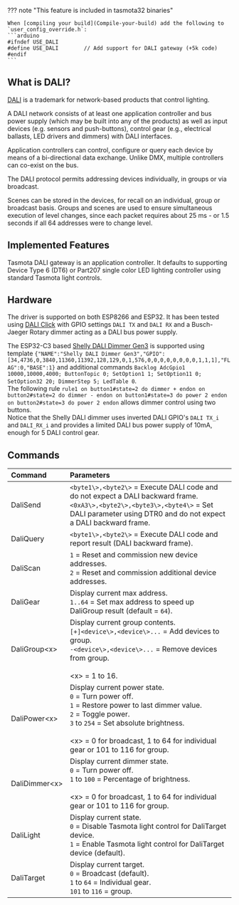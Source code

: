 ??? note "This feature is included in tasmota32 binaries"     

    When [compiling your build](Compile-your-build) add the following to `user_config_override.h`:
    ```arduino
    #ifndef USE_DALI
    #define USE_DALI        // Add support for DALI gateway (+5k code)
    #endif
    ```

## What is DALI?

[DALI](https://en.wikipedia.org/wiki/Digital_Addressable_Lighting_Interface) is a trademark for network-based products that control lighting.

A DALI network consists of at least one application controller and bus power supply (which may be built into any of the products) as well as input devices (e.g. sensors and push-buttons), control gear (e.g., electrical ballasts, LED drivers and dimmers) with DALI interfaces.

Application controllers can control, configure or query each device by means of a bi-directional data exchange. Unlike DMX, multiple controllers can co-exist on the bus.

The DALI protocol permits addressing devices individually, in groups or via broadcast.

Scenes can be stored in the devices, for recall on an individual, group or broadcast basis. Groups and scenes are used to ensure simultaneous execution of level changes, since each packet requires about 25 ms - or 1.5 seconds if all 64 addresses were to change level.

## Implemented Features

Tasmota DALI gateway is an application controller. It defaults to supporting Device Type 6 (DT6) or Part207 single color LED lighting controller using standard Tasmota light controls.

## Hardware

The driver is supported on both ESP8266 and ESP32. It has been tested using [DALI Click](https://www.mikroe.com/dali-click) with GPIO settings `DALI TX` and `DALI RX` and a Busch-Jaeger Rotary dimmer acting as a DALI bus power supply.

The ESP32-C3 based [Shelly DALI Dimmer Gen3](https://www.shelly.com/products/shelly-dali-dimmer-gen3) is supported using template `{"NAME":"Shelly DALI Dimmer Gen3","GPIO":[34,4736,0,3840,11360,11392,128,129,0,1,576,0,0,0,0,0,0,0,0,1,1,1],"FLAG":0,"BASE":1}` and additional commands `Backlog AdcGpio1 10000,10000,4000; ButtonTopic 0; SetOption1 1; SetOption11 0; SetOption32 20; DimmerStep 5; LedTable 0`.<br>The following rule `rule1 on button1#state=2 do dimmer + endon on button2#state=2 do dimmer - endon on button1#state=3 do power 2 endon on button2#state=3 do power 2 endon` allows dimmer control using two buttons.<br>Notice that the Shelly DALI dimmer uses inverted DALI GPIO's `DALI TX_i` and `DALI_RX_i` and provides a limited DALI bus power supply of 10mA, enough for 5 DALI control gear.

## Commands

Command|Parameters
:---|:---
DaliSend<a class="cmnd" id="dalisend"></a>|`<byte1\>,<byte2\>` = Execute DALI code and do not expect a DALI backward frame.<br>`<0xA3\>,<byte2\>,<byte3\>,<byte4\>` = Set DALI parameter using DTR0 and do not expect a DALI backward frame.
DaliQuery<a class="cmnd" id="daliquery"></a>|`<byte1\>,<byte2\>` = Execute DALI code and report result (DALI backward frame).
DaliScan<a class="cmnd" id="daliscan"></a>|`1` = Reset and commission new device addresses.<br>`2` = Reset and commission additional device addresses.
DaliGear<a class="cmnd" id="daligear"></a>|Display current max address.<br>`1..64` = Set max address to speed up DaliGroup result (default = `64`).
DaliGroup<x\><a class="cmnd" id="daligear"></a>|Display current group contents.<br>`[+]<device\>,<device\>...` = Add devices to group.<br>`-<device\>,<device\>...` = Remove devices from group.<br><br><x\> = 1 to 16.
DaliPower<x\><a class="cmnd" id="dalipower"></a>|Display current power state.<br>`0` = Turn power off.<br>`1` = Restore power to last dimmer value.<br>`2` = Toggle power.<br>`3` to `254` = Set absolute brightness.<br><br><x\> = 0 for broadcast, 1 to 64 for individual gear or 101 to 116 for group.
DaliDimmer<x\><a class="cmnd" id="dalidimmer"></a>|Display current dimmer state.<br>`0` = Turn power off.<br>`1` to `100` = Percentage of brightness.<br><br><x\> = 0 for broadcast, 1 to 64 for individual gear or 101 to 116 for group.
DaliLight<a class="cmnd" id="dalilight"></a>|Display current state.<br>`0` = Disable Tasmota light control for DaliTarget device.<br>`1` = Enable Tasmota light control for DaliTarget device (default).
DaliTarget<a class="cmnd" id="dalitarget"></a>|Display current target.<br>`0` = Broadcast (default).<br>`1` to `64` = Individual gear.<br>`101` to `116` = group.
